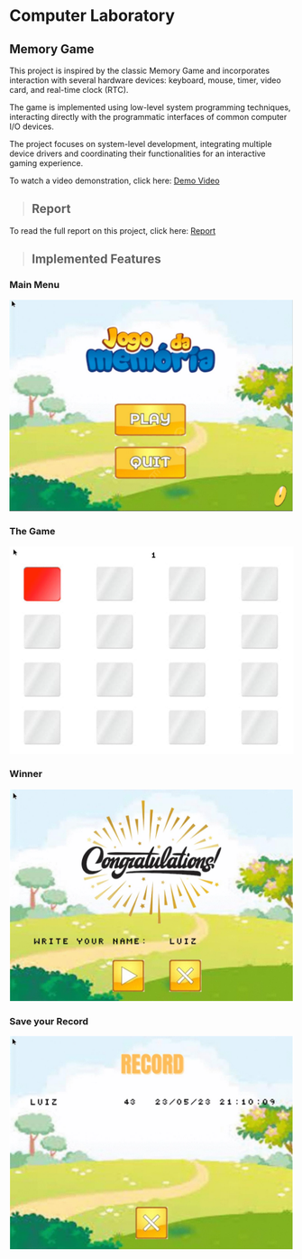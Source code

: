 # Computer Laboratory

## Memory Game

This project is inspired by the classic Memory Game and incorporates interaction with several hardware devices: keyboard, mouse, timer, video card, and real-time clock (RTC).

The game is implemented using low-level system programming techniques, interacting directly with the programmatic interfaces of common computer I/O devices.

The project focuses on system-level development, integrating multiple device drivers and coordinating their functionalities for an interactive gaming experience.

To watch a video demonstration, click here: [Demo Video](docs/video.mp4)

> ## Report

To read the full report on this project, click here: [Report](docs/lcom_proj.pdf)


> ## Implemented Features

### Main Menu

![img](images/menu.png)

### The Game

![img](images/game.png)

### Winner

![img](images/winner.png)

### Save your Record

![img](images/records.png)